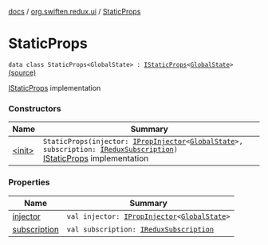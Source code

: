 [docs](../../index.md) / [org.swiften.redux.ui](../index.md) / [StaticProps](./index.md)

# StaticProps

`data class StaticProps<GlobalState> : `[`IStaticProps`](../-i-static-props/index.md)`<`[`GlobalState`](index.md#GlobalState)`>` [(source)](https://github.com/protoman92/KotlinRedux/tree/master/common/common-ui/src/main/kotlin/org/swiften/redux/ui/Props.kt#L24)

[IStaticProps](../-i-static-props/index.md) implementation

### Constructors

| Name | Summary |
|---|---|
| [&lt;init&gt;](-init-.md) | `StaticProps(injector: `[`IPropInjector`](../-i-prop-injector/index.md)`<`[`GlobalState`](index.md#GlobalState)`>, subscription: `[`IReduxSubscription`](../../org.swiften.redux.core/-i-redux-subscription/index.md)`)`<br>[IStaticProps](../-i-static-props/index.md) implementation |

### Properties

| Name | Summary |
|---|---|
| [injector](injector.md) | `val injector: `[`IPropInjector`](../-i-prop-injector/index.md)`<`[`GlobalState`](index.md#GlobalState)`>` |
| [subscription](subscription.md) | `val subscription: `[`IReduxSubscription`](../../org.swiften.redux.core/-i-redux-subscription/index.md) |
